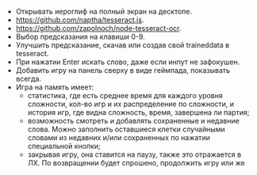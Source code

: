 - Открывать иероглиф на полный экран на десктопе.
- https://github.com/naptha/tesseract.js.
- https://github.com/zapolnoch/node-tesseract-ocr.
- Выбор предсказания на клавиши 0-9.
- Улучшить предсказание, скачав или создав свой traineddata в tesseract.
- При нажатии Enter искать слово, даже если инпут не зафокушен.
- Добавить игру на панель сверху в виде геймпада, показывать всегда.
- Игра на память имеет:
  <!-- - поле 4х4, то есть место для 8 иероглифов; -->
  <!-- - шкалу прогресса вверху или внизу с кол-вом типа 4/8; -->
  <!-- - две сложности, то есть 4х4 с 8 словами, 6х6 с 18 словами и 8х8 с 32 словами; -->
  <!-- - текущее время игры, сделать хук useWatch; -->
  - статистика, где есть среднее время для каждого уровня сложности, кол-во игр и их распределение по сложности, и история игр, где видна сложность, время, завершена ли партия;
  - возможность смотреть и добавлять сохраненные и недавние слова. Можно заполнить оставшиеся клетки случайными словами из недавних и/или сохраненных по нажатии специальной кнопки;
  - закрывая игру, она ставится на паузу, также это отражается в ЛХ. По возвращении будет спрошено, продолжить игру или же

<!--
2 элемента. 1 находится изначально, 2 должен быть открыт. 4 ивента: открытие 1, закрытие 1, открытие 2, закрытие 2.

# useExpansion

принимает
  родитель
  ребенок
  параметры перехода framer motion
  css свойства для отступов
  4 колбека для ивентов с доступом к
    родителю
    ребенку
возвращает
  функция открытия, закрытия
  состояние открытия, закрытия

0. изначально 2 не заспавнен, после expanded=true спавнится и начинается анимация;
1. скрывается 1, то есть invisible и pointer-events-none, tabIndex=-1;
2. показывается 2, ставит себе fixed, координаты 1 и анимируется до 0;
3. анимируется до 1, постоянно смотря координаты 1, после анимации 2 деспавнится из-за expanded=false, наконец 1 показывается.

-->

<!-- # Структура результата

## русские символы

- перевод `.ch_ru` (не всегда, ожидается законченное слово)
- начинается с (startsWith) `#ru_from` (не всегда, ожидается незаконченное слово)
- слова с `#words_start_with` (не всегда, ожидается законченное слово, есть у 50% законченных слов)
- в рус словах (типы примеры) `#ruch_fullsearch` (не всегда, ожидается любое слово, есть у 70% слов)
- синонимы `#synonyms_ru` (не всегда, 30%)
- примеры `#examples` (не всегда, ожидается любое слово, 80% у законченных, 70% у незаконченных)

- В КИТ СЛОВАХ (ТИПА ПРИМЕРЫ) `#xinsheng_fullsearch` (не всегда, ожидается любое слово, 100% у законченных, 90% у незаконченных)

## иероглиф(-ы)

- перевод `.ru` (не всегда, 95%)
- начинающиеся (startsWith) `#ch_from` (не всегда, 50%)
- в рус словах (типы примеры) `#ruch_fulltext` (не всегда, 40%)
- синонимы `#synonyms` (не всегда, 95%)
- примеры `#examples` (не всегда, 50%)

- ССЫЛКИ С `#backlinks` (не всегда, 65%)
- ПОСЛОВНЫЙ `.tbl_bywords` (не всегда, ожидается длинное словосочетание/предложение, 0-100%)
- ФРАЗЫ СО СЛОВОМ (ЧАСТОТНОСТЬ) `#frequency_words_here` (не всегда, 90%)

## пининь

- выбор слова/фразы
- не найдено -->
